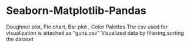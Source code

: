 # Seaborn-Matplotlib-Pandas
Doughnut plot, Pie chart, Bar plot , Color Palettes
The csv used for visualization is attached as "guns.csv"
Visualized data by filtering,sorting the dataset
